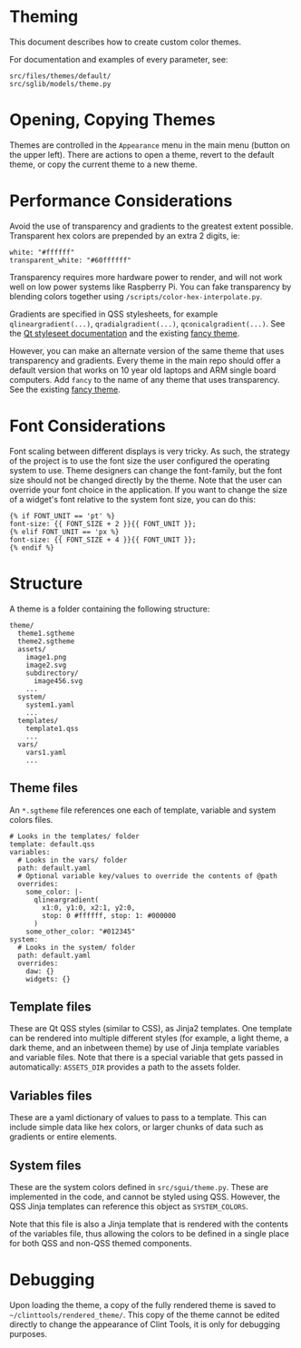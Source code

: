 # Theming
This document describes how to create custom color themes.

For documentation and examples of every parameter, see:
```
src/files/themes/default/
src/sglib/models/theme.py
```

# Opening, Copying Themes
Themes are controlled in the `Appearance` menu in the main menu (button on the
upper left).  There are actions to open a theme, revert to the default theme,
or copy the current theme to a new theme.

# Performance Considerations
Avoid the use of transparency and gradients to the greatest extent possible.
Transparent hex colors are prepended by an extra 2 digits, ie:
```
white: "#ffffff"
transparent_white: "#60ffffff"
```
Transparency requires more hardware power to render, and will not work well on
low power systems like Raspberry Pi. You can fake transparency by blending
colors together using `/scripts/color-hex-interpolate.py`.

Gradients are specified in QSS stylesheets, for example `qlineargradient(...)`,
`qradialgradient(...)`, `qconicalgradient(...)`.  See the
[Qt styleseet documentation](
	https://doc.qt.io/qt-5/stylesheet-reference.html
) and the existing [fancy theme](
	../src/files/themes/default/fancy.sgtheme
).

However, you can make an alternate version of the same theme that uses
transparency and gradients.  Every theme in the main repo should offer a
default version that works on 10 year old laptops and ARM single board
computers.   Add `fancy` to the name of any theme that uses transparency.
See the existing [fancy theme](
	../src/files/themes/default/fancy.sgtheme
).

# Font Considerations
Font scaling between different displays is very tricky.  As such, the strategy
of the project is to use the font size the user configured the operating system
to use.  Theme designers can change the font-family, but the font size should
not be changed directly by the theme.  Note that the user can override your
font choice in the application. If you want to change the size of a widget's
font relative to the system font size, you can do this:

```
{% if FONT_UNIT == 'pt' %}
font-size: {{ FONT_SIZE + 2 }}{{ FONT_UNIT }};
{% elif FONT_UNIT == 'px %}
font-size: {{ FONT_SIZE + 4 }}{{ FONT_UNIT }};
{% endif %}
```

# Structure
A theme is a folder containing the following structure:
```
theme/
  theme1.sgtheme
  theme2.sgtheme
  assets/
    image1.png
    image2.svg
    subdirectory/
      image456.svg
    ...
  system/
    system1.yaml
    ...
  templates/
    template1.qss
    ...
  vars/
    vars1.yaml
    ...
```
## Theme files
An `*.sgtheme` file references one each of template, variable and system colors
files.
```
# Looks in the templates/ folder
template: default.qss
variables:
  # Looks in the vars/ folder
  path: default.yaml
  # Optional variable key/values to override the contents of @path
  overrides:
    some_color: |-
      qlineargradient(
        x1:0, y1:0, x2:1, y2:0,
        stop: 0 #ffffff, stop: 1: #000000
      )
    some_other_color: "#012345"
system:
  # Looks in the system/ folder
  path: default.yaml
  overrides:
    daw: {}
    widgets: {}
```

## Template files
These are Qt QSS styles (similar to CSS), as Jinja2 templates.  One template
can be rendered into multiple different styles (for example, a light theme, a
dark theme, and an inbetween theme) by use of Jinja template variables and
variable files.  Note that there is a special variable that gets passed in
automatically: `ASSETS_DIR` provides a path to the assets folder.

## Variables files
These are a yaml dictionary of values to pass to a template.  This can include
simple data like hex colors, or larger chunks of data such as gradients or
entire elements.

## System files
These are the system colors defined in `src/sgui/theme.py`.  These are
implemented in the code, and cannot be styled using QSS.  However, the
QSS Jinja templates can reference this object as `SYSTEM_COLORS`.

Note that this file is also a Jinja template that is rendered with the
contents of the variables file, thus allowing the colors to be defined
in a single place for both QSS and non-QSS themed components.

# Debugging
Upon loading the theme, a copy of the fully rendered theme is saved to
`~/clinttools/rendered_theme/`.  This copy of the theme cannot be edited
directly to change the appearance of Clint Tools, it is only for debugging
purposes.
